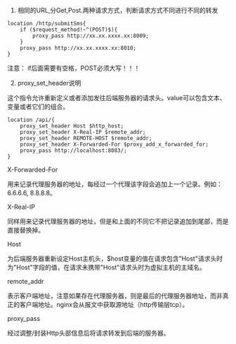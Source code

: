 1. 相同的URL,分Get,Post.两种请求方式，判断请求方式不同进行不同的转发
```
location /http/submitSms{
	if ($request_method!~^(POST)$){
		proxy_pass http://xx.xx.xxxx.xx:8009;
	}
	proxy_pass http://xx.xx.xxxx.xx:8010;
}
```
注意： if后面需要有空格，POST必须大写！！！

2. proxy_set_header说明

这个指令允许重新定义或者添加发往后端服务器的请求头。value可以包含文本、变量或者它们的组合。
```
location /api/{
	proxy_set_header Host $http_host;
	proxy_set_header X-Real-IP $remote_addr;
	proxy_set_header REMOTE-HOST $remote_addr;
	proxy_set_header X-Forwarded-For $proxy_add_x_forwarded_for;
	proxy_pass http://localhost:8083/;
}
```

X-Forwarded-For

用来记录代理服务器的地址，每经过一个代理该字段会追加上一个记录。例如：6.6.6.6, 8.8.8.8。

X-Real-IP

同样用来记录代理服务器的地址，但是和上面的不同它不把记录追加到尾部，而是直接替换掉。

Host

为后端服务器重新设定Host主机头，$host变量的值在请求包含"Host"请求头时为"Host"字段的值，在请求未携带"Host"请求头时为虚拟主机的主域名。

remote_addr

表示客户端地址，注意如果存在代理服务器，则是最后的代理服务器地址，而非真正的客户端地址。nginx会从报文中获取源地址（http传输层tcp）。

proxy_pass

经过调整/封装Http头部信息后将请求转发到后端的服务器。